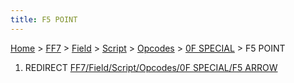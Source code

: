 ```yaml
---
title: F5 POINT
---
```


[Home](../../../../../Main%20Page.md) > [FF7](../../../../../FF7.md) > [Field](../../../../Field.md) > [Script](../../../Script.md) > [Opcodes](../../Opcodes.md) > [0F SPECIAL](../0F%20SPECIAL.md) > F5 POINT

1.  REDIRECT [FF7/Field/Script/Opcodes/0F SPECIAL/F5 ARROW][]

  [FF7/Field/Script/Opcodes/0F SPECIAL/F5 ARROW]: ../0F%20SPECIAL/F5%20ARROW.md
    "wikilink"
